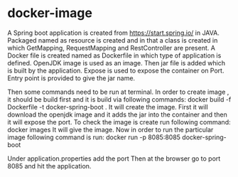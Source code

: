 # docker-image

A Spring boot application is created from https://start.spring.io/ in JAVA. 
Packaged named as resource is created and in that a class is created in which GetMapping, RequestMapping  and RestController are present.
A Docker file is created named as Dockerfile in which type of application is defined. OpenJDK image is used as an image. Then jar file is added which is built by the application. Expose is used to expose the container on Port. Entry point is provided to give the jar name.

Then some commands need to be run at terminal. In order to create image , it should be build first and it is build via following commands:
docker build -f Dockerfile  -t docker-spring-boot .
It will create the image.
First it will download the openjdk image and it adds the jar into the container and then it will expose the port.
To check the image is create run following command:
docker images
It will give the image.
Now in order to run the particular image following command is run:
docker run -p 8085:8085 docker-spring-boot

Under application.properties add the port
Then at the browser go to port 8085 and hit the application.

